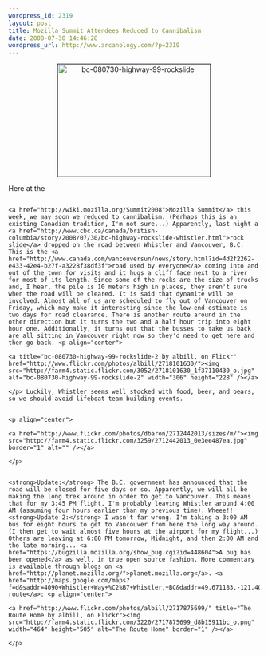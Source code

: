 ```yaml
--- 
wordpress_id: 2319
layout: post
title: Mozilla Summit Attendees Reduced to Cannibalism
date: 2008-07-30 14:46:28
wordpress_url: http://www.arcanology.com/?p=2319
---
```

<p align="center">
                                                                                                                                                                                                                                                                                                                                                                                                                                                                                                                                                                                                                                                                                                                                                                                                                                                                                                        <a title="bc-080730-highway-99-rockslide by albill, on Flickr" href="http://www.flickr.com/photos/albill/2717284855/"><img src="http://farm4.static.flickr.com/3102/2717284855_53acc28126_o.jpg" border="1" alt="bc-080730-highway-99-rockslide" width="306" height="225" /></a>
                                                                                                                                                                                                                                                                                                                                                                                                                                                                                                                                                                                                                                                                                                                                                                                                                                                                                                      </p> Here at the 
                                                                                                                                                                                                                                                                                                                                                                                                                                                                                                                                                                                                                                                                                                                                                                                                                                                                                                      
                                                                                                                                                                                                                                                                                                                                                                                                                                                                                                                                                                                                                                                                                                                                                                                                                                                                                                      <a href="http://wiki.mozilla.org/Summit2008">Mozilla Summit</a> this week, we may soon we reduced to cannibalism. (Perhaps this is an existing Canadian tradition, I'm not sure...) Apparently, last night a <a href="http://www.cbc.ca/canada/british-columbia/story/2008/07/30/bc-highway-rockslide-whistler.html">rock slide</a> dropped on the road between Whistler and Vancouver, B.C. This is the <a href="http://www.canada.com/vancouversun/news/story.html?id=4d2f2262-e433-42e4-b27f-a3228f38df3f">road used by everyone</a> coming into and out of the town for visits and it hugs a cliff face next to a river for most of its length. Since some of the rocks are the size of trucks and, I hear, the pile is 10 meters high in places, they aren't sure when the road will be cleared. It is said that dynamite will be involved. Almost all of us are scheduled to fly out of Vancouver on Friday, which may make it interesting since the low-end estimate is two days for road clearance. There is another route around in the other direction but it turns the two and a half hour trip into eight hour one. Additionally, it turns out that the busses to take us back are all sitting in Vancouver right now so they'd need to get here and then go back. <p align="center">
                                                                                                                                                                                                                                                                                                                                                                                                                                                                                                                                                                                                                                                                                                                                                                                                                                                                                                        <a title="bc-080730-highway-99-rockslide-2 by albill, on Flickr" href="http://www.flickr.com/photos/albill/2718101630/"><img src="http://farm4.static.flickr.com/3052/2718101630_1f37110430_o.jpg" alt="bc-080730-highway-99-rockslide-2" width="306" height="228" /></a>
                                                                                                                                                                                                                                                                                                                                                                                                                                                                                                                                                                                                                                                                                                                                                                                                                                                                                                      </p> Luckily, Whistler seems well stocked with food, beer, and bears, so we should avoid lifeboat team building events. 
                                                                                                                                                                                                                                                                                                                                                                                                                                                                                                                                                                                                                                                                                                                                                                                                                                                                                                      
                                                                                                                                                                                                                                                                                                                                                                                                                                                                                                                                                                                                                                                                                                                                                                                                                                                                                                      <p align="center">
                                                                                                                                                                                                                                                                                                                                                                                                                                                                                                                                                                                                                                                                                                                                                                                                                                                                                                        <a href="http://www.flickr.com/photos/dbaron/2712442013/sizes/m/"><img src="http://farm4.static.flickr.com/3259/2712442013_0e3ee487ea.jpg" border="1" alt="" /></a>
                                                                                                                                                                                                                                                                                                                                                                                                                                                                                                                                                                                                                                                                                                                                                                                                                                                                                                      </p>
                                                                                                                                                                                                                                                                                                                                                                                                                                                                                                                                                                                                                                                                                                                                                                                                                                                                                                      
                                                                                                                                                                                                                                                                                                                                                                                                                                                                                                                                                                                                                                                                                                                                                                                                                                                                                                      <strong>Update:</strong> The B.C. government has announced that the road will be closed for five days or so. Apparently, we will all be making the long trek around in order to get to Vancouver. This means that for my 3:45 PM flight, I'm probably leaving Whistler around 4:00 AM (assuming four hours earlier than my previous time). Wheee!! <strong>Update 2:</strong> I wasn't far wrong. I'm taking a 3:00 AM bus for eight hours to get to Vancouver from here the long way around. (I then get to wait almost five hours at the airport for my flight...) Others are leaving at 6:00 PM tomorrow, Midnight, and then 2:00 AM and the late morning... <a href="https://bugzilla.mozilla.org/show_bug.cgi?id=448604">A bug has been opened</a> as well, in true open source fashion. More commentary is available through blogs on <a href="http://planet.mozilla.org/">planet.mozilla.org</a>. <a href="http://maps.google.com/maps?f=d&saddr=4090+Whistler+Way+%C2%B7+Whistler,+BC&daddr=49.671183,-121.409912+to:vancouver+airport&hl=en&geocode=&mra=dpe&mrcr=0&mrsp=1&sz=8&via=1&sll=49.656961,-122.13501&sspn=1.962987,4.372559&ie=UTF8&ll=49.784811,-121.975708&spn=1.957826,4.372559&t=h&z=8">Our route</a>: <p align="center">
                                                                                                                                                                                                                                                                                                                                                                                                                                                                                                                                                                                                                                                                                                                                                                                                                                                                                                        <a href="http://www.flickr.com/photos/albill/2717875699/" title="The Route Home by albill, on Flickr"><img src="http://farm4.static.flickr.com/3220/2717875699_d8b15911bc_o.png" width="464" height="505" alt="The Route Home" border="1" /></a>
                                                                                                                                                                                                                                                                                                                                                                                                                                                                                                                                                                                                                                                                                                                                                                                                                                                                                                      </p>